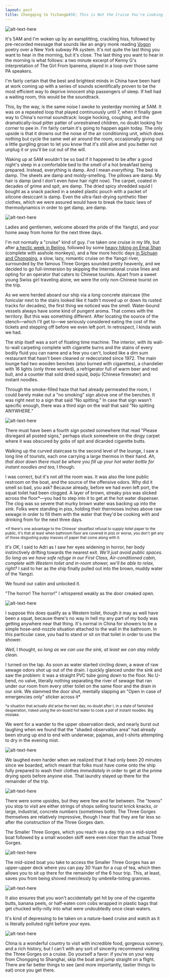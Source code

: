 ```yaml
---
layout: post
title: Chongqing to Yichang&#58; This is Not the Cruise You're Looking For
---
```


![alt-text-here](http://kenjilopezalt.github.io/images/20140630-three-gorges-yangzi-river-tour-/20140630-three-gorges-yangzi-river-tour-18.jpg "Three Gorges Cruise")

It's 5AM and I'm woken up by an earsplitting, crackling hiss, followed by  pre-recorded message that sounds like an angry monk reading <a href="http://en.wikipedia.org/wiki/Vogon">Vogon</a> poetry over a New York subway PA system. It's not quite the last thing you want to hear in the morning, but it's close. The last thing you want to hear in the morning is what follows: a two minute excerpt of Kenny G's interpretation of The Girl From Ipanema, played in a loop over those same PA speakers.

I'm fairly certain that the best and brightest minds in China have been hard at work coming up with a series of sounds scientifically proven to be the most efficient way to deprive innocent ship passengers of sleep. If hell had a waiting room, this would be the soundtrack.

This, by the way, is the same noise I awoke to yesterday morning at 5AM. It was on a repeated loop that played continuously until 7, when it finally gave way to China's normal soundtrack: loogie hocking, coughing, and the dramatically-loud pitter patter of unrestrained children, no doubt looking for corner to pee in. I'm fairly certain it's going to happen again today. The only upside is that it drowns out the noise of the air conditioning unit, which does nothing but cycle the same wet air around the room, occasionally giving out a little gurgling groan to let you know that it's still alive and you better not unplug it or you'll be cut out of the will.

Waking up at 5AM wouldn't be so bad if it happened to be after a good night's sleep in a comfortable bed to the smell of a hot breakfast being prepared. Instead, everything is damp. And I mean <em>everything</em>. The bed is damp. The sheets are damp and moldy-smelling. The pillows are damp. My hair is damp (and I don't even <em>have</em> hair right now). The carpet, coated in decades of grime and spit, are damp. The dried spicy shredded squid I bought as a snack packed in a sealed plastic pouch with a packet of silicone desiccant is damp. Even the ultra-fast-drying synthetic fiber clothes, which we were assured would have to break the basic laws of thermodynamics in order to get damp, are damp.

![alt-text-here](http://kenjilopezalt.github.io/images/20140630-three-gorges-yangzi-river-tour-/20140630-three-gorges-yangzi-river-tour-01.jpg "Three Gorges Cruise")

Ladies and gentlemen, welcome aboard the pride of the Yangtzi, and your home away from home for the next three days.

I'm not normally a "cruise" kind of guy. I've taken one cruise in my life, but after <a href="http://kenjilopezalt.github.io/2014/06/17/Beijing-bound/">a hectic week in Beijing</a>, followed by some <a href="http://kenjilopezalt.github.io/2014/06/27/Kenji-and-Adri-on-Emai-Shan/">heavy hiking on Emai Shan</a> (complete with asshole monkeys), and a few more hectic days <a href="http://kenjilopezalt.github.io/2014/06/30/Essential-Sichuan-Eats-Beyond-Hot-Pot/">in Sichuan and Chongqing</a>, a slow, lazy, romantic cruise on the Yangzi river, surrounded by the famous Three Gorges sounded pretty heavenly, and we decided to go full-immersion by skipping the International cruise lines and opting for an operator that caters to Chinese tourists. Apart from a sweet young Swiss girl traveling alone, we were the only non-Chinese tourist on the trip.

As we were herded aboard our ship via a long concrete staircase (the funicular next to the stairs looked like it hadn't moved up or down its rusted tracks for decades), the first thing we noticed was the smell. Water-bound vessels always have some kind of pungent aroma. That comes with the territory. But this was something different. After locating the source of the stench&mdash;which I'll get to&mdash;we seriously considered eating the cost of the tickets and stepping off before we even left port. In retrospect, I kinda wish we had.

The ship itself was a sort of floating time machine. The interior, with its wall-to-wall carpeting complete with cigarette burns and the stains of every bodily fluid you can name and a few you can't, looked like a dim sum restaurant that hasn't been cleaned or redecorated since 1972. The main lounge had two wooden benches (also burned with cigarettes), a chandelier with 16 lights (only three worked), a refrigerator full of warm beer and red bull, and a counter that sold dried squid, <em>baiju</em> (Chinese firewater) and instant noodles.

Through the smoke-filled haze that had already permeated the room, I could barely make out a "no smoking" sign above one of the benches. It was right next to a sign that said "No spitting." In case that sign wasn't specific enough, there was a third sign on the wall that said "No spitting ANYWHERE."

![alt-text-here](http://kenjilopezalt.github.io/images/20140630-three-gorges-yangzi-river-tour-/20140630-three-gorges-yangzi-river-tour-07.jpg "Interior")

There must have been a fourth sign posted somewhere that read "Please disregard all posted signs," perhaps stuck somewhere on the dingy carpet where it was obscured by gobs of spit and dicarded cigarette butts.

Walking up the curved staircase to the second level of the lounge, I saw a long line of tourists, each one carrying a large thermos in their hand. <em>Ah, that door down there must be where you fill up your hot water bottle for instant noodles and tea,</em> I though.

I was correct, but it's not <em>all</em> the room was. It was also the lone public restroom on the boat, and the source of the offensive odors. Why did it smell so bad, you ask? Because already, before we had even left port, the squat toilet had been clogged. A layer of brown, streaky piss was slicked across the floor*&mdash;you had to step into it to get at the hot water dispenser. The clog was so severe that murky brown water was backing up into the sink. Folks were standing in piss, holding their thermoses inches above raw sewage in order to fill them with the water that they'd be cooking with and drinking from for the next three days.

<small>*If there's one advantage to the Chinese' steadfast refusal to supply toilet paper to the public, it's that at least when bathroom floor are covered in piss or worse, you don't get any of those disgusting pulpy masses of paper that come along with it.</small>

<em>It's OK</em>, I said to Adri as I saw her eyes widening in horror, her body instinctively drifting towards the nearest exit. <em>We'll just avoid public spaces. So long as we have safe refuge in our First Class, Air-conditioned cabin, complete with Western toilet and in-room shower, we'll be able to relax, right?</em> I said to her as the ship finally pulled out into the brown, muddy water of the Yangzi.

We found our cabin and unlocked it.

"The horror! The horror!" I whispered weakly as the door creaked open.

![alt-text-here](http://kenjilopezalt.github.io/images/20140630-three-gorges-yangzi-river-tour-/20140630-three-gorges-yangzi-river-tour-09.jpg "Toilet")

I suppose this does qualify as a Western toilet, though it may as well have been a squat, because there's no way in hell my any part of my body was getting anywhere near that thing. It's normal in China for showers to be a simple hose-and-nozzle situation attached to the wall in the bathroom. In this particular case, you had to stand or sit on that toilet in order to use the shower.

<em>Well</em>, I thought, <em>so long as we can use the sink, at least we can stay mildly clean.</em>

I turned on the tap. As soon as water started circling down, a wave of raw sewage odors shot up out of the drain. I quickly glanced under the sink and saw the problem: it was a straight PVC tube going down to the floor. No U-bend, no valve, literally nothing separating the river of sewage that ran under our room from every other toilet on the same floor and the drain in our sink. We slammed the door shut, mentally slapping an "Open in case of emergencies only" sticker across it*

<small>*a situation that actually <em>did</em> arise the next day, no doubt after I, in a state of famished desperation, risked using the on-board hot water to cook a pot of instant noodles. Big mistake.</small>

We went for a wander to the upper observation deck, and nearly burst out laughing when we found that the "shaded observation area" had already been strung up end to end with underwear, pajamas, and t-shirts attempting to dry in the evening mist.

![alt-text-here](http://kenjilopezalt.github.io/images/20140630-three-gorges-yangzi-river-tour-/20140630-three-gorges-yangzi-river-tour-05.jpg "Laundry")

We laughed even harder when we realized that it had only been 20 minutes since we boarded, which meant that folks must have come onto the ship fully prepared to wash their clothes <em>immediately</em> in order to get at the prime drying spots before anyone else. That laundry stayed up there for the remainder of the trip.

![alt-text-here](http://kenjilopezalt.github.io/images/20140630-three-gorges-yangzi-river-tour-/20140630-three-gorges-yangzi-river-tour-04.jpg "Kenji and Adri")

There were some upsides, but they were few and far between. The "towns" you stop to visit are either strings of shops selling tourist knick knacks, or large, industrial, concrete numbers (sometimes both). The Three Gorges themselves are relatively impressive, though I hear that they are far less so after the construction of the Three Gorges dam.

The Smaller Three Gorges, which you reach via a day trip on a mid-sized boat followed by a small wooden skiff were even nicer than the actual Three Gorges.

![alt-text-here](http://kenjilopezalt.github.io/images/20140630-three-gorges-yangzi-river-tour-/20140630-three-gorges-yangzi-river-tour-10.jpg "Three gorges umbrellas")

The mid-sized boat you take to access the Smaller Three Gorges has an upper-upper deck where you can pay 30 Yuan for a cup of tea, which then allows you to sit up there for the remainder of the 6 hour trip. This, at least, saves you from being shoved mercilessly by umbrella-toting grannies.

![alt-text-here](http://kenjilopezalt.github.io/images/20140630-three-gorges-yangzi-river-tour-/20140630-three-gorges-yangzi-river-tour-15.jpg "Nice gorges")

It also ensures that you won't accidentally get hit by one of the cigarette butts, banana peels, or half-eaten corn cobs wrapped in plastic bags that get chucked willy-nilly into what were undoubtedly once clean waters.

It's kind of depressing to be taken on a nature-baed cruise and watch as it is literally polluted right before your eyes.

![alt-text-here](http://kenjilopezalt.github.io/images/20140630-three-gorges-yangzi-river-tour-/20140630-three-gorges-yangzi-river-tour-16.jpg "Nice gorge portrait")

China is a wonderful country to visit with incredible food, gorgeous scenery, and a rich history, but I can't with any sort of sincerity recommend visiting the Three Gorges on a cruise. Do yourself a favor: if you're on your way from Chongqing to Shanghai, skip the boat and jump straight on a flight. There are far better things to see (and more importantly, tastier things to eat) once you get there.